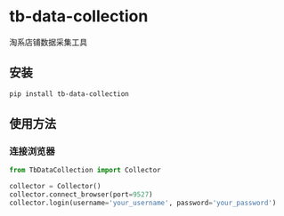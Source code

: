 # tb-data-collection
淘系店铺数据采集工具

## 安装
```bash
pip install tb-data-collection
```

## 使用方法
### 连接浏览器
```python
from TbDataCollection import Collector

collector = Collector()
collector.connect_browser(port=9527)
collector.login(username='your_username', password='your_password')
```